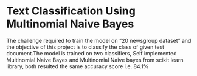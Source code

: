 # Text Classification Using Multinomial Naive Bayes

The challenge required to train the model on “20 newsgroup
dataset” and the objective of this project is to classify the class of
given test document.The model is trained on two classifiers, Self
implemented Multinomial Naive Bayes and Multinomial Naive
bayes from scikit learn library, both resulted the same accuracy
score i.e. 84.1%
